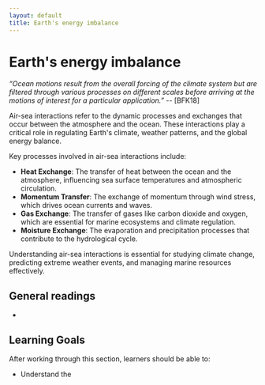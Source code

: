 ```yaml
---
layout: default
title: Earth's energy imbalance
---
```


# Earth's energy imbalance

*“Ocean motions result from the overall forcing of the climate system but are filtered through various processes on different scales before arriving at the motions of interest for a particular application.”* -- [BFK18]

Air-sea interactions refer to the dynamic processes and exchanges that occur between the atmosphere and the ocean. These interactions play a critical role in regulating Earth's climate, weather patterns, and the global energy balance. 

Key processes involved in air-sea interactions include:

- **Heat Exchange**: The transfer of heat between the ocean and the atmosphere, influencing sea surface temperatures and atmospheric circulation.
- **Momentum Transfer**: The exchange of momentum through wind stress, which drives ocean currents and waves.
- **Gas Exchange**: The transfer of gases like carbon dioxide and oxygen, which are essential for marine ecosystems and climate regulation.
- **Moisture Exchange**: The evaporation and precipitation processes that contribute to the hydrological cycle.

Understanding air-sea interactions is essential for studying climate change, predicting extreme weather events, and managing marine resources effectively.

## General readings

- 

## Learning Goals

After working through this section, learners should be able to:

- Understand the 